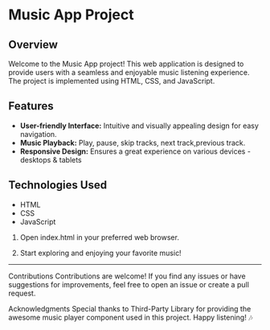 # Music App Project

## Overview

Welcome to the Music App project! This web application is designed to provide users with a seamless and enjoyable music listening experience. The project is implemented using HTML, CSS, and JavaScript.

## Features

- **User-friendly Interface:** Intuitive and visually appealing design for easy navigation.
- **Music Playback:** Play, pause, skip tracks, next track,previous track.
- **Responsive Design:** Ensures a great experience on various devices - desktops & tablets

## Technologies Used

- HTML
- CSS
- JavaScript



1. Open index.html in your preferred web browser.

2. Start exploring and enjoying your favorite music!

*************************************************************************************************************************************************************************************************************

Contributions
Contributions are welcome! If you find any issues or have suggestions for improvements, feel free to open an issue or create a pull request.



Acknowledgments
Special thanks to Third-Party Library for providing the awesome music player component used in this project.
Happy listening! 🎶
